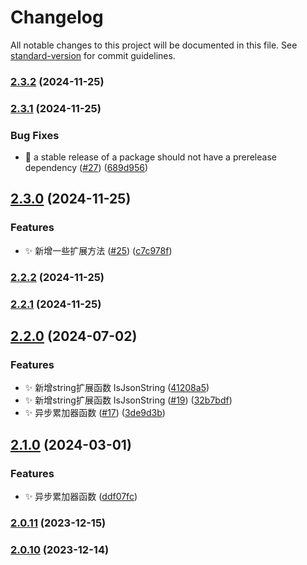 # Changelog

All notable changes to this project will be documented in this file. See [standard-version](https://github.com/conventional-changelog/standard-version) for commit guidelines.

### [2.3.2](https://github.com/nsnail/NSExt/compare/v2.3.1...v2.3.2) (2024-11-25)

### [2.3.1](https://github.com/nsnail/NSExt/compare/v2.3.0...v2.3.1) (2024-11-25)


### Bug Fixes

* 🐛 a stable release of a package should not have a prerelease dependency ([#27](https://github.com/nsnail/NSExt/issues/27)) ([689d956](https://github.com/nsnail/NSExt/commit/689d9560a858c0ac308ec198b041fdc23720beba))

## [2.3.0](https://github.com/nsnail/NSExt/compare/v2.2.1...v2.3.0) (2024-11-25)


### Features

* ✨ 新增一些扩展方法 ([#25](https://github.com/nsnail/NSExt/issues/25)) ([c7c978f](https://github.com/nsnail/NSExt/commit/c7c978fe5cf931e085e40ad1347bdb3f3450dd0a))

### [2.2.2](https://github.com/nsnail/NSExt/compare/v2.2.1...v2.2.2) (2024-11-25)

### [2.2.1](https://github.com/nsnail/NSExt/compare/v2.2.0...v2.2.1) (2024-11-25)

## [2.2.0](https://github.com/nsnail/NSExt/compare/v2.1.0...v2.2.0) (2024-07-02)


### Features

* ✨ 新增string扩展函数 IsJsonString ([41208a5](https://github.com/nsnail/NSExt/commit/41208a5d7f63ad595ec985d3616fbce2c9bdc4d0))
* ✨ 新增string扩展函数 IsJsonString ([#19](https://github.com/nsnail/NSExt/issues/19)) ([32b7bdf](https://github.com/nsnail/NSExt/commit/32b7bdf700f694fec7f5dcef43dc05244dcd02d5))
* ✨ 异步累加器函数 ([#17](https://github.com/nsnail/NSExt/issues/17)) ([3de9d3b](https://github.com/nsnail/NSExt/commit/3de9d3b8d06143c93c9acad43df22eb09242ac29))

## [2.1.0](https://github.com/nsnail/NSExt/compare/v2.0.11...v2.1.0) (2024-03-01)


### Features

* ✨ 异步累加器函数 ([ddf07fc](https://github.com/nsnail/NSExt/commit/ddf07fce5732e576db1512f870196c20f7b297e2))

### [2.0.11](https://github.com/nsnail/NSExt/compare/v2.0.10...v2.0.11) (2023-12-15)

### [2.0.10](https://github.com/nsnail/NSExt/compare/v2.0.9...v2.0.10) (2023-12-14)